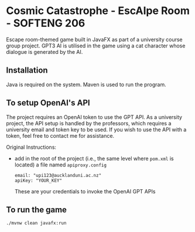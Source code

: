 # Cosmic Catastrophe - EscAIpe Room - SOFTENG 206

Escape room-themed game built in JavaFX as part of a university course group project. GPT3 AI is utilised in the game using a cat character whose dialogue is generated by the AI.

## Installation
Java is required on the system.
Maven is used to run the program.

## To setup OpenAI's API
The project requires an OpenAI token to use the GPT API. As a university project, the API setup is handled by the professors, which requires a university email and token key to be used. If you wish to use the API with a token, feel free to contact me for assistance.

Original Instructions:
- add in the root of the project (i.e., the same level where `pom.xml` is located) a file named `apiproxy.config`

  ```
  email: "upi123@aucklanduni.ac.nz"
  apiKey: "YOUR_KEY"
  ```
  These are your credentials to invoke the OpenAI GPT APIs

## To run the game

`./mvnw clean javafx:run`
